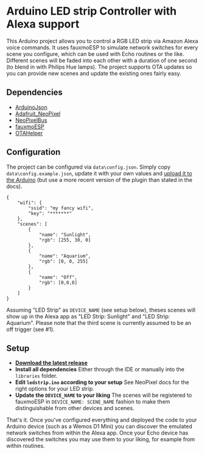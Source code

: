 Arduino LED strip Controller with Alexa support
===================

This Arduino project allows you to control a RGB LED strip via Amazon Alexa voice commands. It uses fauxmoESP to simulate network switches for every scene you configure, which can be used with Echo routines or the like. Different scenes will be faded into each other with a duration of one second (to blend in with Philips Hue lamps). The project supports OTA updates so you can provide new scenes and update the existing ones fairly easy.

Dependencies
------------
* [ArduinoJson](https://github.com/bblanchon/ArduinoJson)
* [Adafruit_NeoPixel](https://github.com/adafruit/Adafruit_NeoPixel)
* [NeoPixelBus](https://github.com/Makuna/NeoPixelBus)
* [fauxmoESP](https://bitbucket.org/xoseperez/fauxmoesp)
* [OTAHelper](https://github.com/kerwitz/OTAHelper)

Configuration
------------
The project can be configured via `data\config.json`. Simply copy `data\config.example.json`, update it with your own values and [upload it to the Arduino](http://esp8266.github.io/Arduino/versions/2.0.0/doc/filesystem.html#uploading-files-to-file-system) (but use a more recent version of the plugin than stated in the docs).

```
{
    "wifi": {
        "ssid": "my fancy wifi",
        "key": "*******"
    },
    "scenes": [
        {
            "name": "Sunlight",
            "rgb": [255, 30, 0]
        },
        {
            "name": "Aquarium",
            "rgb": [0, 0, 255]
        },
        {
            "name": "Off",
            "rgb": [0,0,0]
        }
    ]
}
```

Assuming "LED Strip" as `DEVICE_NAME` (see setup below), theses scenes will show up in the Alexa app as "LED Strip: Sunlight" and "LED Strip: Aquarium". Please note that the third scene is currently assumed to be an off trigger (see #1).

Setup
----------
* **[Download the latest release](https://github.com/kerwitz/arduino_ledstrip/releases)**
* **Install all dependencies**
 Either through the IDE or manually into the `libraries` folder.
* **Edit `ledstrip.ino` according to your setup**
 See NeoPixel docs for the right options for your LED strip.
* **Update the `DEVICE_NAME` to your liking**
 The scenes will be registered to fauxmoESP in `DEVICE_NAME: SCENE_NAME` fashion to make them distinguishable from other devices and scenes. 
 
That's it. Once you've configured everything and deployed the code to your Arduino device (such as a Wemos D1 Mini) you can discover the emulated network switches from within the Alexa app. Once your Echo device has discovered the switches you may use them to your liking, for example from within routines.